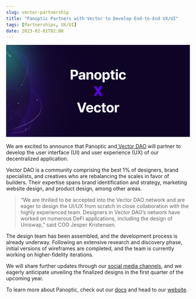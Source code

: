 ```yaml
---
slug: vector-partnership
title: "Panoptic Partners with Vector to Develop End-to-End UX/UI"
tags: [Partnerships, UX/UI]
date: 2023-02-01T02:00
---
```


![vector-partnership-banner](./Panoptic-Vector-Parnership-Banner.jpg)

We are excited to announce that Panoptic and[ Vector DAO](https://vectordao.com/) will partner to develop the user interface (UI) and user experience (UX) of our decentralized application.‍

<!--truncate-->

Vector DAO is a community comprising the best 1% of designers, brand specialists, and creatives who are rebalancing the scales in favor of builders. Their expertise spans brand identification and strategy, marketing website design, and product design, among other areas.

> “We are thrilled to be accepted into the Vector DAO network and are eager to design the UI/UX from scratch in close collaboration with the highly experienced team. Designers in Vector DAO’s network have worked on numerous DeFi applications, including the design of Uniswap,” said COO Jesper Kristensen.

The design team has been assembled, and the development process is already underway. Following an extensive research and discovery phase, initial versions of wireframes are completed, and the team is currently working on higher-fidelity iterations.

We will share further updates through our [social media channels](https://links.panoptic.xyz/all), and we eagerly anticipate unveiling the finalized designs in the first quarter of the upcoming year.

To learn more about Panoptic, check out our [docs](https://panoptic.xyz/docs/intro) and head to our [website](https://panoptic.xyz/).

